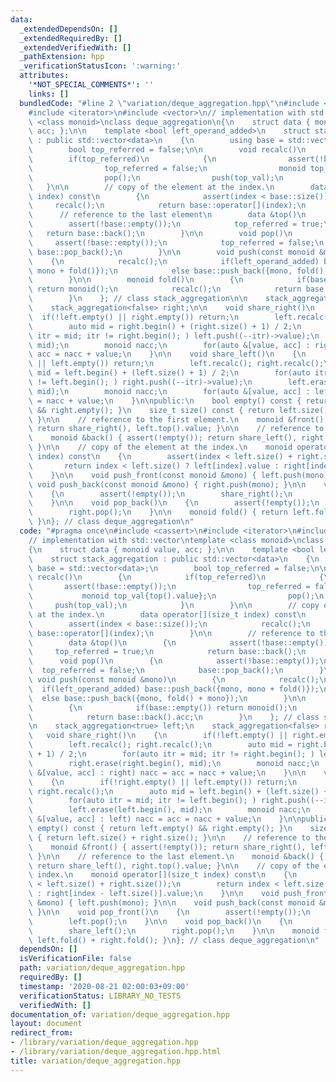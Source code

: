 ```yaml
---
data:
  _extendedDependsOn: []
  _extendedRequiredBy: []
  _extendedVerifiedWith: []
  _pathExtension: hpp
  _verificationStatusIcon: ':warning:'
  attributes:
    '*NOT_SPECIAL_COMMENTS*': ''
    links: []
  bundledCode: "#line 2 \"variation/deque_aggregation.hpp\"\n#include <cassert>\n\
    #include <iterator>\n#include <vector>\n// implementation with std::vector\ntemplate\
    \ <class monoid>\nclass deque_aggregation\n{\n    struct data { monoid value,\
    \ acc; };\n\n    template <bool left_operand_added>\n    struct stack_aggregation\
    \ : public std::vector<data>\n    {\n        using base = std::vector<data>;\n\
    \        bool top_referred = false;\n\n        void recalc()\n        {\n    \
    \        if(top_referred)\n            {\n                assert(!base::empty());\n\
    \                top_referred = false;\n                monoid top_val{top().value};\n\
    \                pop();\n                push(top_val);\n            }\n     \
    \   }\n\n        // copy of the element at the index.\n        data operator[](size_t\
    \ index) const\n        {\n            assert(index < base::size());\n       \
    \     recalc();\n            return base::operator[](index);\n        }\n\n  \
    \      // reference to the last element\n        data &top()\n        {\n    \
    \        assert(!base::empty());\n            top_referred = true;\n         \
    \   return base::back();\n        }\n\n        void pop()\n        {\n       \
    \     assert(!base::empty());\n            top_referred = false;\n           \
    \ base::pop_back();\n        }\n\n        void push(const monoid &mono)\n    \
    \    {\n            recalc();\n            if(left_operand_added) base::push_back({mono,\
    \ mono + fold()});\n            else base::push_back({mono, fold() + mono});\n\
    \        }\n\n        monoid fold()\n        {\n            if(base::empty())\
    \ return monoid();\n            recalc();\n            return base::back().acc;\n\
    \        }\n    }; // class stack_aggregation\n\n    stack_aggregation<true> left;\n\
    \    stack_aggregation<false> right;\n\n    void share_right()\n    {\n      \
    \  if(!left.empty() || right.empty()) return;\n        left.recalc(); right.recalc();\n\
    \        auto mid = right.begin() + (right.size() + 1) / 2;\n        for(auto\
    \ itr = mid; itr != right.begin(); ) left.push((--itr)->value);\n        right.erase(right.begin(),\
    \ mid);\n        monoid nacc;\n        for(auto &[value, acc] : right) nacc =\
    \ acc = nacc + value;\n    }\n\n    void share_left()\n    {\n        if(!right.empty()\
    \ || left.empty()) return;\n        left.recalc(); right.recalc();\n        auto\
    \ mid = left.begin() + (left.size() + 1) / 2;\n        for(auto itr = mid; itr\
    \ != left.begin(); ) right.push((--itr)->value);\n        left.erase(left.begin(),\
    \ mid);\n        monoid nacc;\n        for(auto &[value, acc] : left) nacc = acc\
    \ = nacc + value;\n    }\n\npublic:\n    bool empty() const { return left.empty()\
    \ && right.empty(); }\n    size_t size() const { return left.size() + right.size();\
    \ }\n\n    // reference to the first element.\n    monoid &front() { assert(!empty());\
    \ return share_right(), left.top().value; }\n\n    // reference to the last element.\n\
    \    monoid &back() { assert(!empty()); return share_left(), right.top().value;\
    \ }\n\n    // copy of the element at the index.\n    monoid operator[](size_t\
    \ index) const\n    {\n        assert(index < left.size() + right.size());\n \
    \       return index < left.size() ? left[index].value : right[index - left.size()].value;\n\
    \    }\n\n    void push_front(const monoid &mono) { left.push(mono); }\n\n   \
    \ void push_back(const monoid &mono) { right.push(mono); }\n\n    void pop_front()\n\
    \    {\n        assert(!empty());\n        share_right();\n        left.pop();\n\
    \    }\n\n    void pop_back()\n    {\n        assert(!empty());\n        share_left();\n\
    \        right.pop();\n    }\n\n    monoid fold() { return left.fold() + right.fold();\
    \ }\n}; // class deque_aggregation\n"
  code: "#pragma once\n#include <cassert>\n#include <iterator>\n#include <vector>\n\
    // implementation with std::vector\ntemplate <class monoid>\nclass deque_aggregation\n\
    {\n    struct data { monoid value, acc; };\n\n    template <bool left_operand_added>\n\
    \    struct stack_aggregation : public std::vector<data>\n    {\n        using\
    \ base = std::vector<data>;\n        bool top_referred = false;\n\n        void\
    \ recalc()\n        {\n            if(top_referred)\n            {\n         \
    \       assert(!base::empty());\n                top_referred = false;\n     \
    \           monoid top_val{top().value};\n                pop();\n           \
    \     push(top_val);\n            }\n        }\n\n        // copy of the element\
    \ at the index.\n        data operator[](size_t index) const\n        {\n    \
    \        assert(index < base::size());\n            recalc();\n            return\
    \ base::operator[](index);\n        }\n\n        // reference to the last element\n\
    \        data &top()\n        {\n            assert(!base::empty());\n       \
    \     top_referred = true;\n            return base::back();\n        }\n\n  \
    \      void pop()\n        {\n            assert(!base::empty());\n          \
    \  top_referred = false;\n            base::pop_back();\n        }\n\n       \
    \ void push(const monoid &mono)\n        {\n            recalc();\n          \
    \  if(left_operand_added) base::push_back({mono, mono + fold()});\n          \
    \  else base::push_back({mono, fold() + mono});\n        }\n\n        monoid fold()\n\
    \        {\n            if(base::empty()) return monoid();\n            recalc();\n\
    \            return base::back().acc;\n        }\n    }; // class stack_aggregation\n\
    \n    stack_aggregation<true> left;\n    stack_aggregation<false> right;\n\n \
    \   void share_right()\n    {\n        if(!left.empty() || right.empty()) return;\n\
    \        left.recalc(); right.recalc();\n        auto mid = right.begin() + (right.size()\
    \ + 1) / 2;\n        for(auto itr = mid; itr != right.begin(); ) left.push((--itr)->value);\n\
    \        right.erase(right.begin(), mid);\n        monoid nacc;\n        for(auto\
    \ &[value, acc] : right) nacc = acc = nacc + value;\n    }\n\n    void share_left()\n\
    \    {\n        if(!right.empty() || left.empty()) return;\n        left.recalc();\
    \ right.recalc();\n        auto mid = left.begin() + (left.size() + 1) / 2;\n\
    \        for(auto itr = mid; itr != left.begin(); ) right.push((--itr)->value);\n\
    \        left.erase(left.begin(), mid);\n        monoid nacc;\n        for(auto\
    \ &[value, acc] : left) nacc = acc = nacc + value;\n    }\n\npublic:\n    bool\
    \ empty() const { return left.empty() && right.empty(); }\n    size_t size() const\
    \ { return left.size() + right.size(); }\n\n    // reference to the first element.\n\
    \    monoid &front() { assert(!empty()); return share_right(), left.top().value;\
    \ }\n\n    // reference to the last element.\n    monoid &back() { assert(!empty());\
    \ return share_left(), right.top().value; }\n\n    // copy of the element at the\
    \ index.\n    monoid operator[](size_t index) const\n    {\n        assert(index\
    \ < left.size() + right.size());\n        return index < left.size() ? left[index].value\
    \ : right[index - left.size()].value;\n    }\n\n    void push_front(const monoid\
    \ &mono) { left.push(mono); }\n\n    void push_back(const monoid &mono) { right.push(mono);\
    \ }\n\n    void pop_front()\n    {\n        assert(!empty());\n        share_right();\n\
    \        left.pop();\n    }\n\n    void pop_back()\n    {\n        assert(!empty());\n\
    \        share_left();\n        right.pop();\n    }\n\n    monoid fold() { return\
    \ left.fold() + right.fold(); }\n}; // class deque_aggregation\n"
  dependsOn: []
  isVerificationFile: false
  path: variation/deque_aggregation.hpp
  requiredBy: []
  timestamp: '2020-08-21 02:00:03+09:00'
  verificationStatus: LIBRARY_NO_TESTS
  verifiedWith: []
documentation_of: variation/deque_aggregation.hpp
layout: document
redirect_from:
- /library/variation/deque_aggregation.hpp
- /library/variation/deque_aggregation.hpp.html
title: variation/deque_aggregation.hpp
---
```

